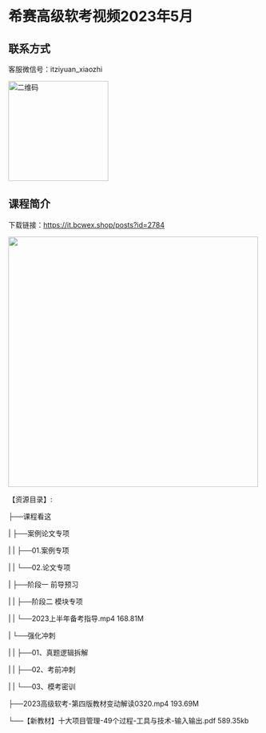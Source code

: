 # 希赛高级软考视频2023年5月

## 联系方式

客服微信号：itziyuan_xiaozhi

<img src="https://ziyuanyun.oss-cn-guangzhou.aliyuncs.com/common/20240614073449/666b82192834a.jpg" width="200" height="200" alt="二维码">

## 课程简介

下载链接：https://it.bcwex.shop/posts?id=2784

<img src="https://ziyuanyun.oss-cn-guangzhou.aliyuncs.com/yun/20240515184314/664491c2df9a8.jpg" width="500" alt="">

  

 【资源目录】:

 ├──课程看这

 | ├──案例论文专项

 | | ├──01.案例专项

 | | └──02.论文专项

 | ├──阶段一 前导预习

 | | ├──阶段二 模块专项

 | | └──2023上半年备考指导.mp4 168.81M

 | └──强化冲刺

 | | ├──01、真题逻辑拆解

 | | ├──02、考前冲刺

 | | └──03、模考密训

 ├──2023高级软考-第四版教材变动解读0320.mp4 193.69M

 └──【新教材】十大项目管理-49个过程-工具与技术-输入输出.pdf 589.35kb

  